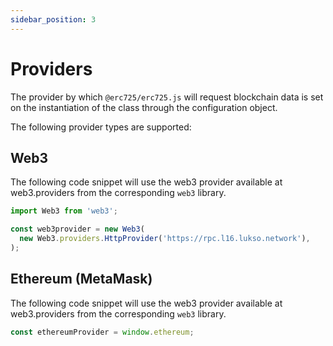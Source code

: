```yaml
---
sidebar_position: 3
---
```


# Providers

The provider by which `@erc725/erc725.js` will request blockchain data is set on the instantiation of the class through the configuration object.

The following provider types are supported:

## Web3

The following code snippet will use the web3 provider available at web3.providers from the corresponding `web3` library.

```javascript
import Web3 from 'web3';

const web3provider = new Web3(
  new Web3.providers.HttpProvider('https://rpc.l16.lukso.network'),
);
```

## Ethereum (MetaMask)

The following code snippet will use the web3 provider available at web3.providers from the corresponding `web3` library.

```javascript
const ethereumProvider = window.ethereum;
```
